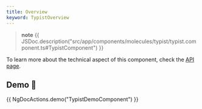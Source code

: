 ```yaml
---
title: Overview
keyword: TypistOverview
---
```


> **note**
> {{ JSDoc.description("src/app/components/molecules/typist/typist.component.ts#TypistComponent") }}

To learn more about the technical aspect of this component, check the [API page](https://louiiuol.github.io/ngx-lib/api/classes/api/TypistComponent).

## Demo 👀
{{ NgDocActions.demo("TypistDemoComponent") }}
